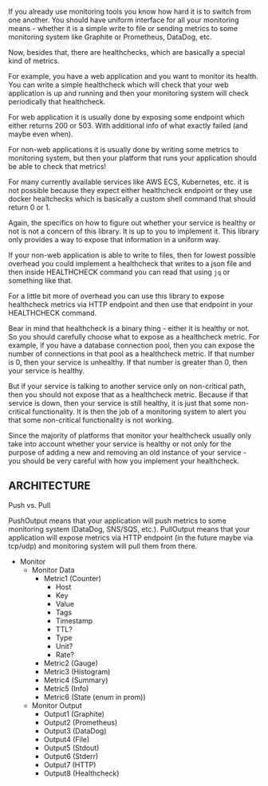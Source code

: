 If you already use monitoring tools you know how hard it is to switch from one another.
You should have uniform interface for all your monitoring means - whether it is a simple
write to file or sending metrics to some monitoring system like Graphite or Prometheus, DataDog, etc.

Now, besides that, there are healthchecks, which are basically a special kind of metrics.

For example, you have a web application and you want to monitor its health. You can write
a simple healthcheck which will check that your web application is up and running and
then your monitoring system will check periodically that healthcheck.

For web application it is usually done by exposing some endpoint which either returns 200 or 503.
With additional info of what exactly failed (and maybe even when).

For non-web applications it is usually done by writing some metrics to monitoring system,
but then your platform that runs your application should be able to check that metrics!

For many currently available services like AWS ECS, Kubernetes, etc. it is not possible
because they expect either healthcheck endpoint or they use docker healtchecks which
is basically a custom shell command that should return 0 or 1.

Again, the specifics on how to figure out whether your service is healthy or not is
not a concern of this library. It is up to you to implement it. This library only
provides a way to expose that information in a uniform way.

If your non-web application is able to write to files, then for lowest possible overhead
you could implement a healthcheck that writes to a json file and then inside HEALTHCHECK
command you can read that using `jq` or something like that.

For a little bit more of overhead you can use this library to expose healthcheck metrics
via HTTP endpoint and then use that endpoint in your HEALTHCHECK command.

Bear in mind that healthcheck is a binary thing - either it is healthy or not. So
you should carefully choose what to expose as a healthcheck metric. For example,
if you have a database connection pool, then you can expose the number of connections
in that pool as a healthcheck metric. If that number is 0, then your service is unhealthy.
If that number is greater than 0, then your service is healthy.

But if your service is talking to another service only on non-critical path, then
you should not expose that as a healthcheck metric. Because if that service is down,
then your service is still healthy, it is just that some non-critical functionality.
It is then the job of a monitoring system to alert you that some non-critical functionality
is not working.

Since the majority of platforms that monitor your healthcheck 
usually only take into account whether your service is healthy or not only for the purpose
of adding a new and removing an old instance of your service - you should be very
careful with how you implement your healthcheck.


ARCHITECTURE
------------

Push vs. Pull

PushOutput means that your application will push metrics to some monitoring system (DataDog, SNS/SQS, etc.).
PullOutput means that your application will expose metrics via HTTP endpoint (in the future maybe via tcp/udp) and
monitoring system will pull them from there.


- Monitor
  - Monitor Data
    - Metric1 (Counter)
      - Host
      - Key
      - Value
      - Tags
      - Timestamp
      - TTL?
      - Type
      - Unit?
      - Rate?
    - Metric2 (Gauge)
    - Metric3 (Histogram)
    - Metric4 (Summary)
    - Metric5 (Info)
    - Metric6 (State (enum in prom))
  - Monitor Output
    - Output1 (Graphite)
    - Output2 (Prometheus)
    - Output3 (DataDog)
    - Output4 (File)
    - Output5 (Stdout)
    - Output6 (Stderr)
    - Output7 (HTTP)
    - Output8 (Healthcheck)

